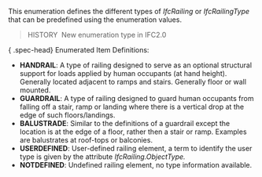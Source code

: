 ﻿This enumeration defines the different types of _IfcRailing_ or _IfcRailingType_ that can be predefined using the enumeration values.

> HISTORY&nbsp; New enumeration type in IFC2.0

{ .spec-head}
Enumerated Item Definitions:

* **HANDRAIL**: A type of railing designed to serve as an optional structural support for loads applied by human occupants (at hand height). Generally located adjacent to ramps and stairs. Generally floor or wall mounted.
* **GUARDRAIL**: A type of railing designed to guard human occupants from falling off a stair, ramp or landing where there is a vertical drop at the edge of such floors/landings.
* **BALUSTRADE**: Similar to the definitions of a guardrail except the location is at the edge of a floor, rather then a stair or ramp. Examples are balustrates at roof-tops or balconies.
* **USERDEFINED**: User-defined railing element, a term to identify the user type is given by the attribute _IfcRailing.ObjectType._
* **NOTDEFINED**: Undefined railing element, no type information available.
